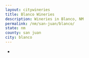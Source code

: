```yaml
---
layout: citywineries
title: Blanco Wineries
description: Wineries in Blanco, NM
permalink: /nm/san-juan/blanco/
state: nm
county: san juan
city: blanco
---
```

-
